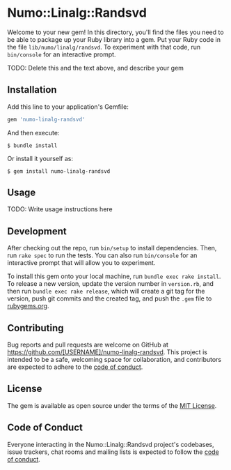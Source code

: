 # Numo::Linalg::Randsvd

Welcome to your new gem! In this directory, you'll find the files you need to be able to package up your Ruby library into a gem. Put your Ruby code in the file `lib/numo/linalg/randsvd`. To experiment with that code, run `bin/console` for an interactive prompt.

TODO: Delete this and the text above, and describe your gem

## Installation

Add this line to your application's Gemfile:

```ruby
gem 'numo-linalg-randsvd'
```

And then execute:

    $ bundle install

Or install it yourself as:

    $ gem install numo-linalg-randsvd

## Usage

TODO: Write usage instructions here

## Development

After checking out the repo, run `bin/setup` to install dependencies. Then, run `rake spec` to run the tests. You can also run `bin/console` for an interactive prompt that will allow you to experiment.

To install this gem onto your local machine, run `bundle exec rake install`. To release a new version, update the version number in `version.rb`, and then run `bundle exec rake release`, which will create a git tag for the version, push git commits and the created tag, and push the `.gem` file to [rubygems.org](https://rubygems.org).

## Contributing

Bug reports and pull requests are welcome on GitHub at https://github.com/[USERNAME]/numo-linalg-randsvd. This project is intended to be a safe, welcoming space for collaboration, and contributors are expected to adhere to the [code of conduct](https://github.com/[USERNAME]/numo-linalg-randsvd/blob/main/CODE_OF_CONDUCT.md).

## License

The gem is available as open source under the terms of the [MIT License](https://opensource.org/licenses/MIT).

## Code of Conduct

Everyone interacting in the Numo::Linalg::Randsvd project's codebases, issue trackers, chat rooms and mailing lists is expected to follow the [code of conduct](https://github.com/[USERNAME]/numo-linalg-randsvd/blob/main/CODE_OF_CONDUCT.md).
